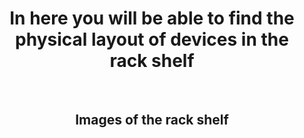 <div align="center">
  <h1>In here you will be able to find the physical layout of devices in the rack shelf</h1>
</br>
<h2>Images of the rack shelf</h2>

</div>
